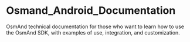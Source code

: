 # Osmand_Android_Documentation
OsmAnd technical documentation for those who want to learn how to use the OsmAnd SDK, with examples of use, integration, and customization.
